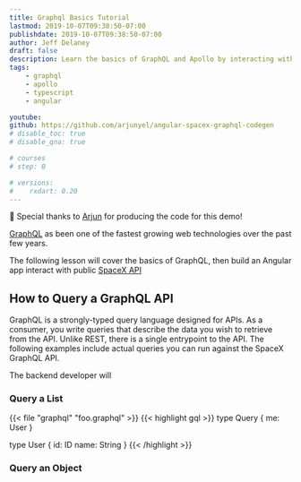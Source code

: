 ```yaml
---
title: Graphql Basics Tutorial
lastmod: 2019-10-07T09:38:50-07:00
publishdate: 2019-10-07T09:38:50-07:00
author: Jeff Delaney
draft: false
description: Learn the basics of GraphQL and Apollo by interacting with the SpaceX API
tags: 
    - graphql
    - apollo
    - typescript
    - angular

youtube: 
github: https://github.com/arjunyel/angular-spacex-graphql-codegen
# disable_toc: true
# disable_qna: true

# courses
# step: 0

# versions:
#    rxdart: 0.20
---
```


🙏 Special thanks to [Arjun](https://github.com/arjunyel) for producing the code for this demo!

[GraphQL](https://graphql.org) as been one of the fastest growing web technologies over the past few years. 

The following lesson will cover the basics of GraphQL, then build an Angular app interact with public [SpaceX API](https://api.spacex.land/graphql/)


## How to Query a GraphQL API

GraphQL is a strongly-typed query language designed for APIs. As a consumer, you write queries that describe the data you wish to retrieve from the API. Unlike REST, there is a single entrypoint to the API. The following examples include actual queries you can run against the SpaceX GraphQL API.

The backend developer will 



### Query a List


{{< file "graphql" "foo.graphql" >}}
{{< highlight gql >}}
type Query {
  me: User
}

type User {
  id: ID
  name: String
}
{{< /highlight >}}

### Query an Object

